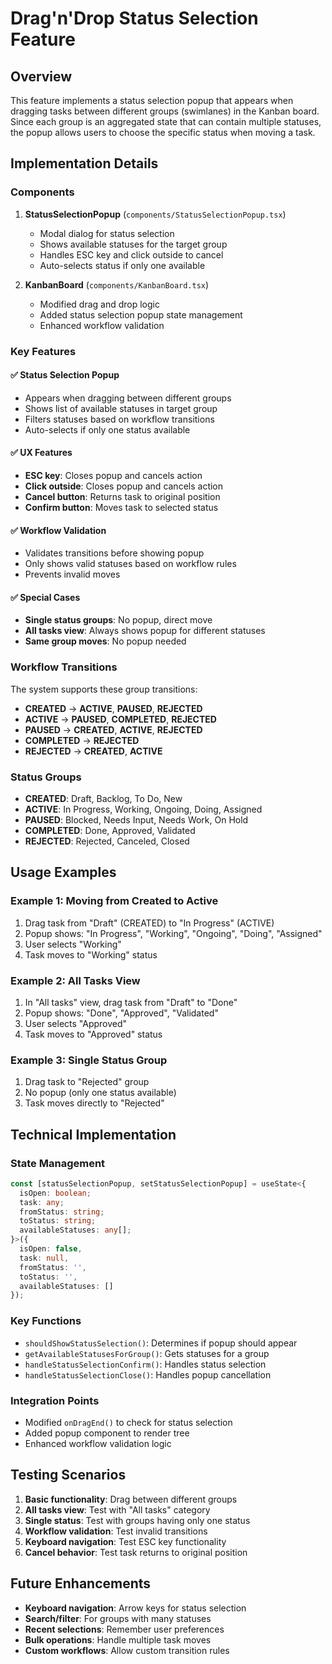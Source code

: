# Drag'n'Drop Status Selection Feature

## Overview

This feature implements a status selection popup that appears when dragging tasks between different groups (swimlanes) in the Kanban board. Since each group is an aggregated state that can contain multiple statuses, the popup allows users to choose the specific status when moving a task.

## Implementation Details

### Components

1. **StatusSelectionPopup** (`components/StatusSelectionPopup.tsx`)
   - Modal dialog for status selection
   - Shows available statuses for the target group
   - Handles ESC key and click outside to cancel
   - Auto-selects status if only one available

2. **KanbanBoard** (`components/KanbanBoard.tsx`)
   - Modified drag and drop logic
   - Added status selection popup state management
   - Enhanced workflow validation

### Key Features

#### ✅ Status Selection Popup
- Appears when dragging between different groups
- Shows list of available statuses in target group
- Filters statuses based on workflow transitions
- Auto-selects if only one status available

#### ✅ UX Features
- **ESC key**: Closes popup and cancels action
- **Click outside**: Closes popup and cancels action
- **Cancel button**: Returns task to original position
- **Confirm button**: Moves task to selected status

#### ✅ Workflow Validation
- Validates transitions before showing popup
- Only shows valid statuses based on workflow rules
- Prevents invalid moves

#### ✅ Special Cases
- **Single status groups**: No popup, direct move
- **All tasks view**: Always shows popup for different statuses
- **Same group moves**: No popup needed

### Workflow Transitions

The system supports these group transitions:
- **CREATED** → **ACTIVE**, **PAUSED**, **REJECTED**
- **ACTIVE** → **PAUSED**, **COMPLETED**, **REJECTED**
- **PAUSED** → **CREATED**, **ACTIVE**, **REJECTED**
- **COMPLETED** → **REJECTED**
- **REJECTED** → **CREATED**, **ACTIVE**

### Status Groups

- **CREATED**: Draft, Backlog, To Do, New
- **ACTIVE**: In Progress, Working, Ongoing, Doing, Assigned
- **PAUSED**: Blocked, Needs Input, Needs Work, On Hold
- **COMPLETED**: Done, Approved, Validated
- **REJECTED**: Rejected, Canceled, Closed

## Usage Examples

### Example 1: Moving from Created to Active
1. Drag task from "Draft" (CREATED) to "In Progress" (ACTIVE)
2. Popup shows: "In Progress", "Working", "Ongoing", "Doing", "Assigned"
3. User selects "Working"
4. Task moves to "Working" status

### Example 2: All Tasks View
1. In "All tasks" view, drag task from "Draft" to "Done"
2. Popup shows: "Done", "Approved", "Validated"
3. User selects "Approved"
4. Task moves to "Approved" status

### Example 3: Single Status Group
1. Drag task to "Rejected" group
2. No popup (only one status available)
3. Task moves directly to "Rejected"

## Technical Implementation

### State Management
```typescript
const [statusSelectionPopup, setStatusSelectionPopup] = useState<{
  isOpen: boolean;
  task: any;
  fromStatus: string;
  toStatus: string;
  availableStatuses: any[];
}>({
  isOpen: false,
  task: null,
  fromStatus: '',
  toStatus: '',
  availableStatuses: []
});
```

### Key Functions
- `shouldShowStatusSelection()`: Determines if popup should appear
- `getAvailableStatusesForGroup()`: Gets statuses for a group
- `handleStatusSelectionConfirm()`: Handles status selection
- `handleStatusSelectionClose()`: Handles popup cancellation

### Integration Points
- Modified `onDragEnd()` to check for status selection
- Added popup component to render tree
- Enhanced workflow validation logic

## Testing Scenarios

1. **Basic functionality**: Drag between different groups
2. **All tasks view**: Test with "All tasks" category
3. **Single status**: Test with groups having only one status
4. **Workflow validation**: Test invalid transitions
5. **Keyboard navigation**: Test ESC key functionality
6. **Cancel behavior**: Test task returns to original position

## Future Enhancements

- **Keyboard navigation**: Arrow keys for status selection
- **Search/filter**: For groups with many statuses
- **Recent selections**: Remember user preferences
- **Bulk operations**: Handle multiple task moves
- **Custom workflows**: Allow custom transition rules 